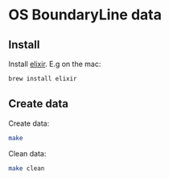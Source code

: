 # OS BoundaryLine data

## Install

Install [elixir](http://elixir-lang.org). E.g on the mac:

```sh
brew install elixir
```

## Create data

Create data:

```sh
make
```

Clean data:

```sh
make clean
```
